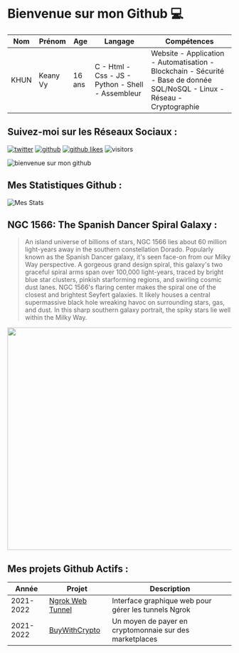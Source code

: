 # Bienvenue sur mon Github 💻
| Nom | Prénom | Age | Langage | Compétences |
|---  |---     |---  |---      |---
| KHUN | Keany Vy | 16 ans | C - Html - Css - JS - Python - Shell - Assembleur | Website - Application - Automatisation - Blockchain - Sécurité - Base de donnée SQL/NoSQL - Linux - Réseau - Cryptographie |

## Suivez-moi sur les Réseaux Sociaux :
[![twitter](https://img.shields.io/twitter/follow/thisiskeanyvy?style=social)](https://twitter.com/thisiskeanyvy)
[![github](https://img.shields.io/github/followers/thisiskeanyvy?style=social)](https://github.com/thisiskeanyvy?tab=followers)
[![github likes](https://img.shields.io/github/stars/thisiskeanyvy?style=social)](https://github.com/thisiskeanyvy)
![visitors](https://visitor-badge.glitch.me/badge?page_id=page.id=thisiskeanyvy.thisiskeanyvy)

![bienvenue sur mon github](https://thisiskeanyvy-hosting.pages.dev/banner.gif)

## Mes Statistiques Github :
![Mes Stats](https://github-readme-stats.vercel.app/api?username=thisiskeanyvy&show_icons=true&theme=radical)

## NGC 1566: The Spanish Dancer Spiral Galaxy :

> An island universe of billions of stars, NGC 1566 lies about 60 million light-years away in the southern constellation Dorado. Popularly known as the Spanish Dancer galaxy, it's seen face-on from our Milky Way perspective. A gorgeous grand design spiral, this galaxy's two graceful spiral arms span over 100,000 light-years, traced by bright blue star clusters, pinkish starforming regions, and swirling cosmic dust lanes. NGC 1566's flaring center makes the spiral one of the closest and brightest Seyfert galaxies. It likely houses a central supermassive black hole wreaking havoc on surrounding stars, gas, and dust. In this sharp southern galaxy portrait, the spiky stars lie well within the Milky Way.

<img src='https://apod.nasa.gov/apod/image/2201/NGC1566LRGBHa-Hanson-SelbyFinal1024.jpg' width="800" height="500"/>

## Mes projets Github Actifs :
| Année | Projet | Description |
|---   |---     |---          |
| 2021-2022 | [Ngrok Web Tunnel](https://github.com/thisiskeanyvy/ngrok-web-manager) | Interface graphique web pour gérer les tunnels Ngrok |
| 2021-2022 | [BuyWithCrypto](https://github.com/BuyWithCrypto) | Un moyen de payer en cryptomonnaie sur des marketplaces |